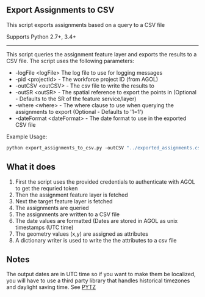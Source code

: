 ## Export Assignments to CSV

This script exports assignments based on a query to a CSV file

Supports Python 2.7+, 3.4+

----

This script queries the assignment feature layer and exports the results to a CSV file. The script uses the following parameters:

- -logFile \<logFile\> The log file to use for logging messages
- -pid \<projectId\> - The workforce project ID (from AGOL)
- -outCSV \<outCSV\> - The csv file to write the results to
- -outSR \<outSR\> - The spatial reference to export the points in (Optional - Defaults to the SR of the feature service/layer)
- -where \<where\> - The where clause to use when querying the assignments to export (Optional - Defaults to '1=1')
- -dateFormat \<dateFormat\> - The date format to use in the exported CSV file

Example Usage:
```python
python export_assignments_to_csv.py -outCSV "../exported_assignments.csv" -u username -p password -url "https://<org>.maps.arcgis.com" -pid "038a1926d2d741dc8acabefd5b2cc5d3" -logFile "../log.txt" -outSR 10200 -where "status=1" -dateFormat "%m/%d/%Y"
```

## What it does

 1. First the script uses the provided credentials to authenticate with AGOL to get the requried token
 2. Then the assignment feature layer is fetched
 3. Next the target feature layer is fetched
 4. The assignments are queried
 5. The assignments are written to a CSV file 
  1. The date values are formatted (Dates are stored in AGOL as unix timestamps (UTC time)
  2. The geometry values (x,y) are assigned as attributes
  3. A dictionary writer is used to write the the attributes to a csv file
  
## Notes
 
 The output dates are in UTC time so if you want to make them be localized, you will have to use a third party library that handles historical timezones and daylight saving time. See [PYTZ](https://pypi.python.org/pypi/pytz?)

